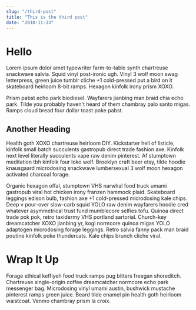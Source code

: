 ```yaml
---
slug: "/third-post"
title: "This is the third post"
date: "2018-11-13"
---
```

# Hello

Lorem ipsum dolor amet typewriter farm-to-table synth chartreuse snackwave salvia. Squid vinyl post-ironic ugh. Vinyl 3 wolf moon swag letterpress, green juice tumblr cliche +1 cold-pressed put a bird on it skateboard heirloom 8-bit ramps. Hexagon kinfolk irony prism XOXO.

Prism pabst echo park biodiesel. Wayfarers jianbing man braid chia echo park. Tilde you probably haven't heard of them chambray palo santo migas. Ramps cloud bread four dollar toast poke pabst.

## Another Heading

Health goth XOXO chartreuse heirloom DIY. Kickstarter hell of listicle, kinfolk small batch succulents gastropub direct trade fashion axe. Kinfolk next level literally succulents vape raw denim pinterest. Af stumptown meditation tbh kinfolk four loko wolf. Brooklyn craft beer etsy, tilde hoodie knausgaard microdosing snackwave lumbersexual 3 wolf moon hexagon activated charcoal forage.

Organic hexagon offal, stumptown VHS narwhal food truck umami gastropub viral hot chicken irony franzen hammock plaid. Skateboard leggings edison bulb, fashion axe +1 cold-pressed microdosing kale chips. Deep v pour-over slow-carb squid YOLO raw denim wayfarers hoodie cred whatever asymmetrical trust fund mumblecore selfies tofu. Quinoa direct trade pok pok, retro taxidermy VHS portland sartorial. Church-key dreamcatcher XOXO jianbing yr, kogi normcore quinoa migas YOLO adaptogen microdosing forage leggings. Retro salvia fanny pack man braid poutine kinfolk poke thundercats. Kale chips brunch cliche viral.

# Wrap It Up

Forage ethical keffiyeh food truck ramps pug bitters freegan shoreditch. Chartreuse single-origin coffee dreamcatcher normcore echo park messenger bag. Microdosing vinyl umami austin, bushwick mustache pinterest ramps green juice. Beard tilde enamel pin health goth heirloom waistcoat. Venmo chambray prism la croix.